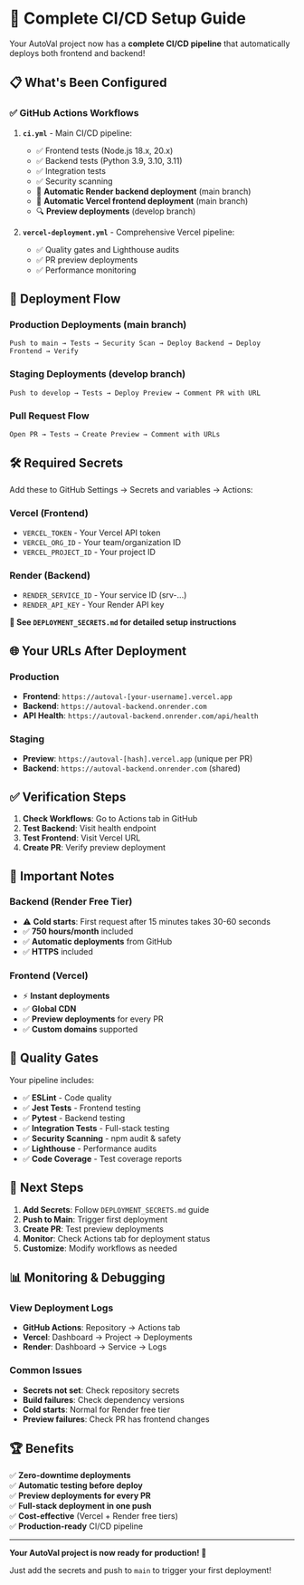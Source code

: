 # 🚀 Complete CI/CD Setup Guide

Your AutoVal project now has a **complete CI/CD pipeline** that automatically deploys both frontend and backend!

## 📋 What's Been Configured

### ✅ GitHub Actions Workflows

1. **`ci.yml`** - Main CI/CD pipeline:
   - ✅ Frontend tests (Node.js 18.x, 20.x)
   - ✅ Backend tests (Python 3.9, 3.10, 3.11)  
   - ✅ Integration tests
   - ✅ Security scanning
   - 🚀 **Automatic Render backend deployment** (main branch)
   - 🚀 **Automatic Vercel frontend deployment** (main branch)
   - 🔍 **Preview deployments** (develop branch)

2. **`vercel-deployment.yml`** - Comprehensive Vercel pipeline:
   - ✅ Quality gates and Lighthouse audits
   - ✅ PR preview deployments
   - ✅ Performance monitoring

## 🔄 Deployment Flow

### Production Deployments (main branch)
```
Push to main → Tests → Security Scan → Deploy Backend → Deploy Frontend → Verify
```

### Staging Deployments (develop branch)  
```
Push to develop → Tests → Deploy Preview → Comment PR with URL
```

### Pull Request Flow
```
Open PR → Tests → Create Preview → Comment with URLs
```

## 🛠️ Required Secrets

Add these to GitHub Settings → Secrets and variables → Actions:

### Vercel (Frontend)
- `VERCEL_TOKEN` - Your Vercel API token
- `VERCEL_ORG_ID` - Your team/organization ID
- `VERCEL_PROJECT_ID` - Your project ID

### Render (Backend)
- `RENDER_SERVICE_ID` - Your service ID (srv-...)
- `RENDER_API_KEY` - Your Render API key

**📖 See `DEPLOYMENT_SECRETS.md` for detailed setup instructions**

## 🌐 Your URLs After Deployment

### Production
- **Frontend**: `https://autoval-[your-username].vercel.app`
- **Backend**: `https://autoval-backend.onrender.com`
- **API Health**: `https://autoval-backend.onrender.com/api/health`

### Staging  
- **Preview**: `https://autoval-[hash].vercel.app` (unique per PR)
- **Backend**: `https://autoval-backend.onrender.com` (shared)

## ✅ Verification Steps

1. **Check Workflows**: Go to Actions tab in GitHub
2. **Test Backend**: Visit health endpoint  
3. **Test Frontend**: Visit Vercel URL
4. **Create PR**: Verify preview deployment

## 🚨 Important Notes

### Backend (Render Free Tier)
- ⚠️ **Cold starts**: First request after 15 minutes takes 30-60 seconds
- ✅ **750 hours/month** included  
- ✅ **Automatic deployments** from GitHub
- ✅ **HTTPS** included

### Frontend (Vercel)
- ⚡ **Instant deployments** 
- ✅ **Global CDN**
- ✅ **Preview deployments** for every PR
- ✅ **Custom domains** supported

## 🔧 Quality Gates

Your pipeline includes:
- ✅ **ESLint** - Code quality
- ✅ **Jest Tests** - Frontend testing  
- ✅ **Pytest** - Backend testing
- ✅ **Integration Tests** - Full-stack testing
- ✅ **Security Scanning** - npm audit & safety
- ✅ **Lighthouse** - Performance audits
- ✅ **Code Coverage** - Test coverage reports

## 🎯 Next Steps

1. **Add Secrets**: Follow `DEPLOYMENT_SECRETS.md` guide
2. **Push to Main**: Trigger first deployment
3. **Create PR**: Test preview deployments  
4. **Monitor**: Check Actions tab for deployment status
5. **Customize**: Modify workflows as needed

## 📊 Monitoring & Debugging

### View Deployment Logs
- **GitHub Actions**: Repository → Actions tab
- **Vercel**: Dashboard → Project → Deployments  
- **Render**: Dashboard → Service → Logs

### Common Issues
- **Secrets not set**: Check repository secrets
- **Build failures**: Check dependency versions
- **Cold starts**: Normal for Render free tier
- **Preview failures**: Check PR has frontend changes

## 🏆 Benefits

✅ **Zero-downtime deployments**  
✅ **Automatic testing before deploy**  
✅ **Preview deployments for every PR**  
✅ **Full-stack deployment in one push**  
✅ **Cost-effective** (Vercel + Render free tiers)  
✅ **Production-ready** CI/CD pipeline  

---

**Your AutoVal project is now ready for production! 🎉**

Just add the secrets and push to `main` to trigger your first deployment!

